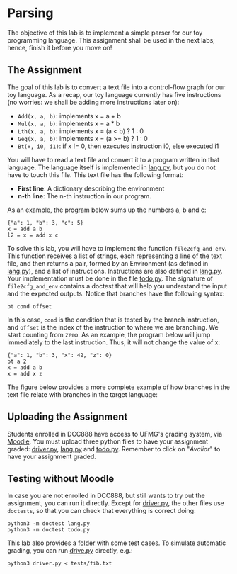 # Parsing

The objective of this lab is to implement a simple parser for our toy programming language.
This assignment shall be used in the next labs; hence, finish it before you move on!

## The Assignment

The goal of this lab is to convert a text file into a control-flow graph for our toy language.
As a recap, our toy language currently has five instructions (no worries: we shall be adding more instructions later on):

* `Add(x, a, b)`: implements x = a + b
* `Mul(x, a, b)`: implements x = a * b
* `Lth(x, a, b)`: implements x = (a < b) ? 1 : 0
* `Geq(x, a, b)`: implements x = (a >= b) ? 1 : 0
* `Bt(x, i0, i1)`: if x != 0, then executes instruction i0, else executed i1

You will have to read a text file and convert it to a program written in that language.
The language itself is implemented in [lang.py](lang.py), but you do not have to touch this file.
This text file has the following format:

* **First line**: A dictionary describing the environment
* **n-th line**: The n-th instruction in our program.

As an example, the program below sums up the numbers a, b and c:

```
{"a": 1, "b": 3, "c": 5}
x = add a b
l2 = x = add x c
```

To solve this lab, you will have to implement the function `file2cfg_and_env`. 
This function receives a list of strings, each representing a line of the text file, and then returns a pair, formed by an Environment (as defined in [lang.py](lang.py)), and a list of instructions.
Instructions are also defined in [lang.py](lang.py).
Your implementation must be done in the file [todo.py](todo.py).
The signature of `file2cfg_and_env` contains a doctest that will help you understand the input and the expected outputs.
Notice that branches have the following syntax:

```
bt cond offset
```

In this case, `cond` is the condition that is tested by the branch instruction, and `offset` is the index of the instruction to where we are branching.
We start counting from zero.
As an example, the program below will jump immediately to the last instruction. Thus, it will not change the value of x:

```
{"a": 1, "b": 3, "x": 42, "z": 0}
bt a 2
x = add a b
x = add x z
```

The figure below provides a more complete example of how branches in the text file relate with branches in the target language:

## Uploading the Assignment

Students enrolled in DCC888 have access to UFMG's grading system, via [Moodle](https://moodle.org/).
You must upload three python files to have your assignment graded: [driver.py](driver.py), [lang.py](lang.py) and [todo.py](todo.py).
Remember to click on "*Avaliar*" to have your assignment graded.

## Testing without Moodle

In case you are not enrolled in DCC888, but still wants to try out the assignment, you can run it directly.
Except for [driver.py](driver.py), the other files use `doctests`, so that you can check that everything is correct doing:

```
python3 -m doctest lang.py
python3 -m doctest todo.py
```

This lab also provides a [folder](tests) with some test cases.
To simulate automatic grading, you can run [drive.py](driver.py) directly, e.g.:

```
python3 driver.py < tests/fib.txt
```
